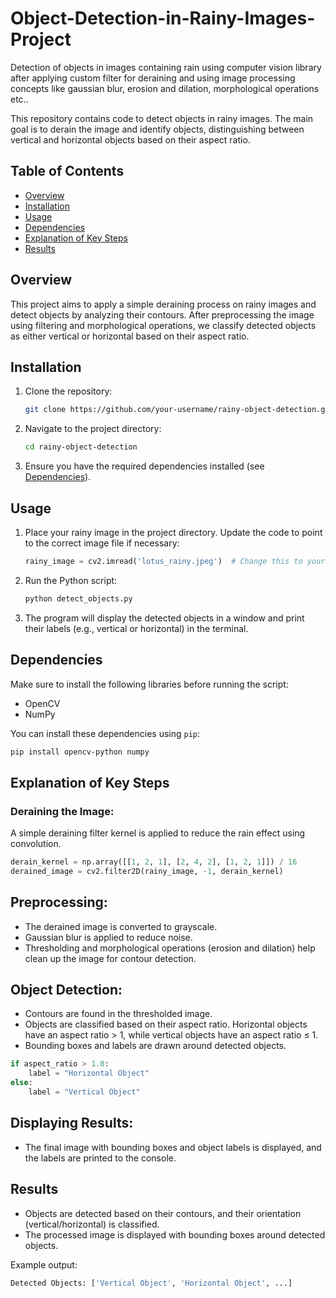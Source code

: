 # Object-Detection-in-Rainy-Images-Project
Detection of objects in images containing rain using computer vision library after applying custom filter for deraining and using image processing concepts like gaussian blur, erosion and dilation, morphological operations etc..

This repository contains code to detect objects in rainy images. The main goal is to derain the image and identify objects, distinguishing between vertical and horizontal objects based on their aspect ratio.

## Table of Contents
- [Overview](#overview)
- [Installation](#installation)
- [Usage](#usage)
- [Dependencies](#dependencies)
- [Explanation of Key Steps](#explanation-of-key-steps)
- [Results](#results)

## Overview

This project aims to apply a simple deraining process on rainy images and detect objects by analyzing their contours. After preprocessing the image using filtering and morphological operations, we classify detected objects as either vertical or horizontal based on their aspect ratio.

## Installation

1. Clone the repository:
    ```bash
    git clone https://github.com/your-username/rainy-object-detection.git
    ```

2. Navigate to the project directory:
    ```bash
    cd rainy-object-detection
    ```

3. Ensure you have the required dependencies installed (see [Dependencies](#dependencies)).

## Usage

1. Place your rainy image in the project directory. Update the code to point to the correct image file if necessary:
    ```python
    rainy_image = cv2.imread('lotus_rainy.jpeg')  # Change this to your image
    ```

2. Run the Python script:
    ```bash
    python detect_objects.py
    ```

3. The program will display the detected objects in a window and print their labels (e.g., vertical or horizontal) in the terminal.

## Dependencies

Make sure to install the following libraries before running the script:

- OpenCV
- NumPy

You can install these dependencies using `pip`:

```bash
pip install opencv-python numpy
```

## Explanation of Key Steps

### Deraining the Image:
A simple deraining filter kernel is applied to reduce the rain effect using convolution.

```python
derain_kernel = np.array([[1, 2, 1], [2, 4, 2], [1, 2, 1]]) / 16
derained_image = cv2.filter2D(rainy_image, -1, derain_kernel)
```
## Preprocessing:
- The derained image is converted to grayscale.
- Gaussian blur is applied to reduce noise.
- Thresholding and morphological operations (erosion and dilation) help clean up the image for contour detection.

## Object Detection:
- Contours are found in the thresholded image.
- Objects are classified based on their aspect ratio. Horizontal objects have an aspect ratio > 1, while vertical objects have an aspect ratio ≤ 1.
- Bounding boxes and labels are drawn around detected objects.

```python
if aspect_ratio > 1.0:
    label = "Horizontal Object"
else:
    label = "Vertical Object"
```

## Displaying Results:
- The final image with bounding boxes and object labels is displayed, and the labels are printed to the console.

## Results
- Objects are detected based on their contours, and their orientation (vertical/horizontal) is classified.
- The processed image is displayed with bounding boxes around detected objects.

Example output:

```bash
Detected Objects: ['Vertical Object', 'Horizontal Object', ...]
```
